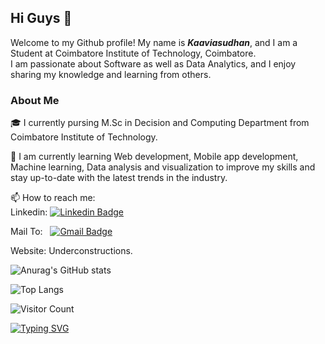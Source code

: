 ## Hi Guys 👋


<!--I am ***Kaaviasudhan*** is a ✨ _special_ ✨ repository because its `README.md` (this file) appears on your GitHub profile.-->

Welcome to my Github profile! My name is ***Kaaviasudhan***, and I am a Student at Coimbatore Institute of Technology, Coimbatore. <br>I am passionate about Software as well as Data Analytics, and I enjoy sharing my knowledge and learning from others.

### About Me
🎓 I currently pursing M.Sc in Decision and Computing Department from Coimbatore Institute of Technology.

🌱 I am currently learning Web development, Mobile app development, Machine learning, Data analysis and visualization to improve my skills and stay up-to-date with the latest trends in the industry.

📫 How to reach me: <br>
    <!--<img src="https://img.shields.io/badge/Gmail-D14836?style=for-the-badge&logo=gmail&logoColor=white" /> kaaviasudhancit716@gmail.com-->
    Linkedin:
    [![Linkedin Badge](https://img.shields.io/badge/-Kaaviasudhan-blue?style=flat-square&logo=Linkedin&logoColor=white&link=https://www.linkedin.com/in/kaaviasudhan-vs/)](https://www.linkedin.com/in/kaaviasudhan-vs/)
    
    
Mail To: &nbsp;
[![Gmail Badge](https://img.shields.io/badge/-Kaaviasudhan-red?style=flat-square&logo=gmail&logoColor=white&link=kaaviasudhancit716@gmail.com)](https://mail.google.com/mail/u/0/#inbox?compose=GTvVlcSKkVLgxNhpSvcTZjKrNPwvhXSpHWBjDxTKgZBPSGgWtCjZvdCTgcfPtLggvbVGfxpLkwTsv)

Website: Underconstructions.


![Anurag's GitHub stats](https://github-readme-stats.vercel.app/api?username=Kaaviasudhan&show_icons=true&theme=transparent)

![Top Langs](https://github-readme-stats.vercel.app/api/top-langs/?username=Kaaviasudhan&layout=compact)

![Visitor Count](https://profile-counter.glitch.me/Kaaviasudhan/count.svg)

[![Typing SVG](https://readme-typing-svg.demolab.com/?lines=Web+development;Mobile+app+development;Machine+learning;Data+analysis+and+visualization)](https://git.io/typing-svg)
